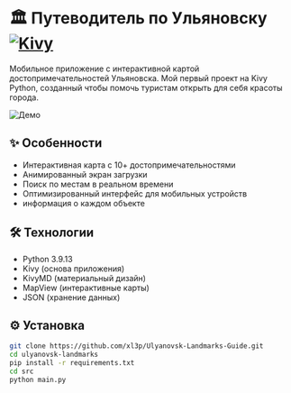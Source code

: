 # 🏛️ Путеводитель по Ульяновску [![Kivy](https://img.shields.io/badge/Kivy-2.3.1-blue)](https://kivy.org)

Мобильное приложение с интерактивной картой достопримечательностей Ульяновска. 
Мой первый проект на Kivy Python, созданный чтобы помочь туристам открыть для себя красоты города.

![Демо](assets/app-demo.gif)

## ✨ Особенности
- Интерактивная карта с 10+ достопримечательностями
- Анимированный экран загрузки
- Поиск по местам в реальном времени
- Оптимизированный интерфейс для мобильных устройств
- информация о каждом объекте

## 🛠️ Технологии
- Python 3.9.13
- Kivy (основа приложения)
- KivyMD (материальный дизайн)
- MapView (интерактивные карты)
- JSON (хранение данных)

## ⚙️ Установка
```bash
git clone https://github.com/xl3p/Ulyanovsk-Landmarks-Guide.git
cd ulyanovsk-landmarks
pip install -r requirements.txt
cd src
python main.py
